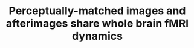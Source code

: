 ---
title: "Perceptually-matched images and afterimages share whole brain fMRI dynamics"
project_id: consciousness
conf_date: 2023-11-01
conference_id: "SFN_2023"
presenters:
   - sharif_kronemer
   - micah_holness
   - tyler_morgan
   - javier_gonzalez-castillo
   - joshua_teves
   - burak_akin
   - laurentius_huber
   - tori_gobo
   - daniel_handwerker
   - peter_bandettini
summary: ""
file: /assets/presentations/Kronemer_et_al_SfN_Poster_2023.pdf
filename: Kronemer_et_al_SfN_Poster_2023.pdf
layout: presentation
---